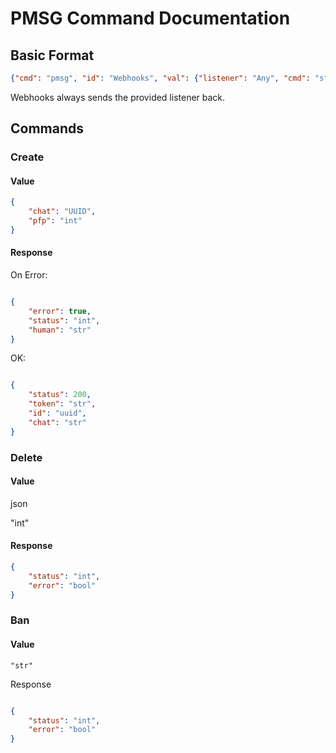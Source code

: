 # PMSG Command Documentation
## Basic Format

```json
{"cmd": "pmsg", "id": "Webhooks", "val": {"listener": "Any", "cmd": "str", "val": "any"}}
```

Webhooks always sends the provided listener back.

## Commands
### Create
#### Value

```json
{
    "chat": "UUID",
    "pfp": "int"
}
```
#### Response

On Error:

```json

{
    "error": true,
    "status": "int",
    "human": "str"
}
```

OK:

```json

{
    "status": 200,
    "token": "str",
    "id": "uuid",
    "chat": "str"
}
```
###  Delete
#### Value

json

"int"

#### Response
```json
{
    "status": "int",
    "error": "bool"
}
```

### Ban
#### Value

`"str"`

Response

```json

{
    "status": "int",
    "error": "bool"
}
```
